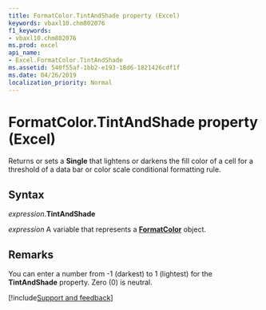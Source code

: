 ```yaml
---
title: FormatColor.TintAndShade property (Excel)
keywords: vbaxl10.chm802076
f1_keywords:
- vbaxl10.chm802076
ms.prod: excel
api_name:
- Excel.FormatColor.TintAndShade
ms.assetid: 540f55af-1bb2-e193-18d6-1821426cdf1f
ms.date: 04/26/2019
localization_priority: Normal
---
```



# FormatColor.TintAndShade property (Excel)

Returns or sets a **Single** that lightens or darkens the fill color of a cell for a threshold of a data bar or color scale conditional formatting rule.


## Syntax

_expression_.**TintAndShade**

_expression_ A variable that represents a **[FormatColor](Excel.FormatColor.md)** object.


## Remarks

You can enter a number from -1 (darkest) to 1 (lightest) for the **TintAndShade** property. Zero (0) is neutral.




[!include[Support and feedback](~/includes/feedback-boilerplate.md)]